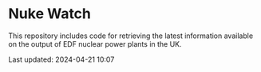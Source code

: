 # Nuke Watch

This repository includes code for retrieving the latest information available on the output of EDF nuclear power plants in the UK.

Last updated: 2024-04-21 10:07